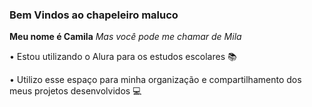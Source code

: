 ### Bem Vindos ao chapeleiro maluco 

**Meu nome é Camila**
_Mas você pode me chamar de Mila_

• Estou utilizando o Alura para os estudos escolares 📚

• Utilizo esse espaço para minha organização e compartilhamento dos meus projetos desenvolvidos 💻
